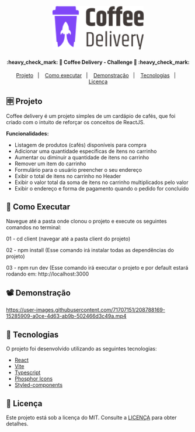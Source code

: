 <h1 align="center">
    <img alt="Coffee cup with rocket lifting off to the cover with text 'Coffee delivery' beside" title="#CoffeeDeliveryLogo" src=".github/logo.svg" width="250px" />
</h1>

<h4 align="center"> 
	:heavy_check_mark: 🚀 Coffee Delivery - Challenge 🚀 :heavy_check_mark:
</h4>

<p align="center">
  <a href="#-projeto">Projeto</a>&nbsp;&nbsp;&nbsp;|&nbsp;&nbsp;&nbsp;
  <a href="#-como-executar">Como executar</a>&nbsp;&nbsp;&nbsp;|&nbsp;&nbsp;&nbsp;
  <a href="#%EF%B8%8F-demonstração">Demonstração</a>&nbsp;&nbsp;&nbsp;|&nbsp;&nbsp;&nbsp;
  <a href="#-tecnologias">Tecnologias</a>&nbsp;&nbsp;&nbsp;|&nbsp;&nbsp;&nbsp;
  <a href="#memo-licença">Licença</a>
</p>

## 🈸 Projeto

Coffee delivery é um projeto simples de um cardápio de cafés, que foi criado com o intuito de reforçar os conceitos de ReactJS.

<b>Funcionalidades:</b>
- Listagem de produtos (cafés) disponíveis para compra
- Adicionar uma quantidade específicas de itens no carrinho
- Aumentar ou diminuir a quantidade de itens no carrinho
- Remover um item do carrinho
- Formulário para o usuário preencher o seu endereço
- Exibir o total de itens no carrinho no Header
- Exibir o valor total da soma de itens no carrinho multiplicados pelo valor
- Exibir o endereço e forma de pagamento quando o pedido for concluído

## 🔧 Como Executar
Navegue até a pasta onde clonou o projeto e execute os seguintes comandos no terminal:

01 - cd client (navegar até a pasta client do projeto)

02 - npm install (Esse comando irá instalar todas as dependências do projeto)

03 - npm run dev (Esse comando irá executar o projeto e por default estará rodando em: http://localhost:3000

## 📽️ Demonstração


https://user-images.githubusercontent.com/71707151/208788169-15285909-a0ce-4d63-ab9b-502466d3c49a.mp4



## 🚀 Tecnologias

O projeto foi desenvolvido utilizando as seguintes tecnologias:

- [React](https://reactjs.org)
- [Vite](https://vitejs.dev)
- [Typescript](https://www.typescriptlang.org)
- [Phosphor Icons](https://phosphoricons.com)
- [Styled-components](https://styled-components.com)

## :memo: Licença
Este projeto está sob a licença do MIT. Consulte a [LICENÇA](LICENSE) para obter detalhes.
